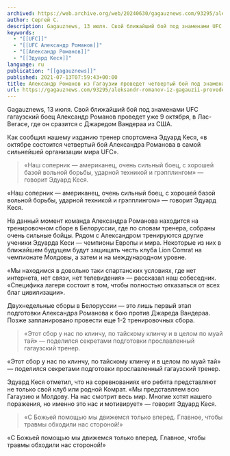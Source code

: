 ```yaml
---
archived: https://web.archive.org/web/20240630/gagauznews.com/93295/aleksandr-romanov-iz-gagauzii-provedet-chetvertyj-boj-pod-znamenami-ufc-9-oktyabrya.html
author: Сергей С.
description: Gagauznews, 13 июля. Свой ближайший бой под знаменами UFC гагаузский боец Александр Романов проведет уже 9 октября, в Лас-Вегасе, где он сразится с Джаредом Вандераа из США. Как сообщил нашему изданию тренер спортсмена Эдуард Кеся, «в октябре состоится четвертый бой Александра Романова в самой сильнейшей организации мира UFC». «Наш соперник — американец, очень сильный боец, с хорошей базой вольной борьбы, ударной техникой и грэпплингом» — говорит Эдуард Кеся. На данный момент команда Александра Романова находится на тренировочном сборе в Белоруссии, где по словам тренера, собраны очень сильные бойцы. Рядом с Александром тренируются другие ученики Эдуарда Кеси — чемпионы Европы и […]
keywords:
  - "[[UFC]]"
  - "[[UFC Александр Романов]]"
  - "[[Александр Романов]]"
  - "[[Эдуард Кеся]]"
language: ru
publication: "[[gagauznews]]"
published: 2021-07-13T07:59:43+00:00
title: Александр Романов из Гагаузии проведет четвертый бой под знаменами UFC 9 октября
url: https://gagauznews.com/93295/aleksandr-romanov-iz-gagauzii-provedet-chetvertyj-boj-pod-znamenami-ufc-9-oktyabrya.html
---
```


Gagauznews, 13 июля. Свой ближайший бой под знаменами UFC гагаузский боец Александр Романов проведет уже 9 октября, в Лас-Вегасе, где он сразится с Джаредом Вандераа из США.

Как сообщил нашему изданию тренер спортсмена Эдуард Кеся, «в октябре состоится четвертый бой Александра Романова в самой сильнейшей организации мира UFC».

> «Наш соперник — американец, очень сильный боец, с хорошей базой вольной борьбы, ударной техникой и грэпплингом» — говорит Эдуард Кеся.

«Наш соперник — американец, очень сильный боец, с хорошей базой вольной борьбы, ударной техникой и грэпплингом» — говорит Эдуард Кеся.



На данный момент команда Александра Романова находится на тренировочном сборе в Белоруссии, где по словам тренера, собраны очень сильные бойцы. Рядом с Александром тренируются другие ученики Эдуарда Кеси — чемпионы Европы и мира. Некоторые из них в ближайшем будущем будут защищать честь клуба Lion Comrat на чемпионате Молдовы, а затем и на международном уровне.

«Мы находимся в довольно таки спартанских условиях, где нет интернета, нет связи, нет телевидения» — рассказал наш собеседник. «Специфика лагеря состоит в том, чтобы полностью отказаться от всех благ цивилизации».

Двухнедельные сборы в Белоруссии — это лишь первый этап подготовки Александра Романова к бою против Джареда Вандераа. Позже запланировано провести еще 1-2 тренировочных сбора.

> «Этот сбор у нас по клинчу, по тайскому клинчу и в целом по муай тай» — поделился секретами подготовки прославленный гагаузский тренер.

«Этот сбор у нас по клинчу, по тайскому клинчу и в целом по муай тай» — поделился секретами подготовки прославленный гагаузский тренер.





Эдуард Кеся отметил, что на соревнованиях его ребята представляют не только свой клуб или родной Комрат. «Мы представляем всю Гагаузию и Молдову. На нас смотрит весь мир. Многие хотят нашего поражения, но именно это нас и мотивирует» — говорит Эдуард Кеся.

> «С Божьей помощью мы движемся только вперед. Главное, чтобы травмы обходили нас стороной!»

«С Божьей помощью мы движемся только вперед. Главное, чтобы травмы обходили нас стороной!»